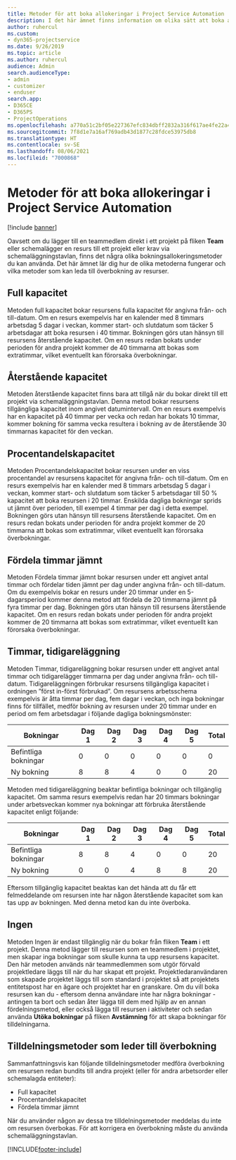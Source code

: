 ```yaml
---
title: Metoder för att boka allokeringar i Project Service Automation
description: I det här ämnet finns information om olika sätt att boka allokeringar.
author: ruhercul
ms.custom:
- dyn365-projectservice
ms.date: 9/26/2019
ms.topic: article
ms.author: ruhercul
audience: Admin
search.audienceType:
- admin
- customizer
- enduser
search.app:
- D365CE
- D365PS
- ProjectOperations
ms.openlocfilehash: a770a51c2bf05e227367efc834dbff2832a316f617ae4fe22a43572940f43cbe
ms.sourcegitcommit: 7f8d1e7a16af769adb43d1877c28fdce53975db8
ms.translationtype: HT
ms.contentlocale: sv-SE
ms.lasthandoff: 08/06/2021
ms.locfileid: "7000868"
---
```

# <a name="booking-allocation-methods-in-project-service-automation"></a>Metoder för att boka allokeringar i Project Service Automation

[!include [banner](../includes/psa-now-project-operations.md)]

Oavsett om du lägger till en teammedlem direkt i ett projekt på fliken **Team** eller schemalägger en resurs till ett projekt eller krav via schemaläggningstavlan, finns det några olika bokningsallokeringsmetoder du kan använda. Det här ämnet lär dig hur de olika metoderna fungerar och vilka metoder som kan leda till överbokning av resurser.

## <a name="full-capacity"></a>Full kapacitet 
Metoden full kapacitet bokar resursens fulla kapacitet för angivna från- och till-datum. Om en resurs exempelvis har en kalender med 8 timmars arbetsdag 5 dagar i veckan, kommer start- och slutdatum som täcker 5 arbetsdagar att boka resursen i 40 timmar. Bokningen görs utan hänsyn till resursens återstående kapacitet. Om en resurs redan bokats under perioden för andra projekt kommer de 40 timmarna att bokas som extratimmar, vilket eventuellt kan förorsaka överbokningar.

## <a name="remaining-capacity"></a>Återstående kapacitet
Metoden återstående kapacitet finns bara att tillgå när du bokar direkt till ett projekt via schemaläggningstavlan. Denna metod bokar resursens tillgängliga kapacitet inom angivet datumintervall. Om en resurs exempelvis har en kapacitet på 40 timmar per vecka och redan har bokats 10 timmar, kommer bokning för samma vecka resultera i bokning av de återstående 30 timmarnas kapacitet för den veckan.

## <a name="percentage-capacity"></a>Procentandelskapacitet
Metoden Procentandelskapacitet bokar resursen under en viss procentandel av resursens kapacitet för angivna från- och till-datum. Om en resurs exempelvis har en kalender med 8 timmars arbetsdag 5 dagar i veckan, kommer start- och slutdatum som täcker 5 arbetsdagar till 50 % kapacitet att boka resursen i 20 timmar. Enskilda dagliga bokningar sprids ut jämnt över perioden, till exempel 4 timmar per dag i detta exempel. Bokningen görs utan hänsyn till resursens återstående kapacitet. Om en resurs redan bokats under perioden för andra projekt kommer de 20 timmarna att bokas som extratimmar, vilket eventuellt kan förorsaka överbokningar.

## <a name="evenly-distribute-hours"></a>Fördela timmar jämnt
Metoden Fördela timmar jämnt bokar resursen under ett angivet antal timmar och fördelar tiden jämnt per dag under angivna från- och till-datum. Om du exempelvis bokar en resurs under 20 timmar under en 5-dagarsperiod kommer denna metod att fördela de 20 timmarna jämnt på fyra timmar per dag. Bokningen görs utan hänsyn till resursens återstående kapacitet. Om en resurs redan bokats under perioden för andra projekt kommer de 20 timmarna att bokas som extratimmar, vilket eventuellt kan förorsaka överbokningar.

## <a name="front-load-hours"></a>Timmar, tidigareläggning
Metoden Timmar, tidigareläggning bokar resursen under ett angivet antal timmar och tidigarelägger timmarna per dag under angivna från- och till-datum. Tidigareläggningen förbrukar resursens tillgängliga kapacitet i ordningen ”först in-först förbrukad”. Om resursens arbetsschema exempelvis är åtta timmar per dag, fem dagar i veckan, och inga bokningar finns för tillfället, medför bokning av resursen under 20 timmar under en period om fem arbetsdagar i följande dagliga bokningsmönster: 

|         Bokningar          |    Dag 1    |    Dag 2    |    Dag 3    |    Dag 4    |    Dag 5    |    Total    |
|---------------------------|-------------|-------------|-------------|-------------|-------------|-------------|
|    Befintliga bokningar    |    0        |    0        |    0        |    0        |    0        |    0        |
|    Ny bokning          |    8        |    8        |    4        |    0        |    0        |    20       |

Metoden med tidigareläggning beaktar befintliga bokningar och tillgänglig kapacitet. Om samma resurs exempelvis redan har 20 timmars bokningar under arbetsveckan kommer nya bokningar att förbruka återstående kapacitet enligt följande:

|   Bokningar          | Dag 1 | Dag 2 | Dag 3 | Dag 4 | Dag 5 | Total |
|---------------------|-------|-------|-------|-------|-------|-------|
| Befintliga bokningar | 8     | 8     | 4     | 0     | 0     | 20    |
| Ny bokning       | 0     | 0     | 4     | 8     | 8     | 20    |

Eftersom tillgänglig kapacitet beaktas kan det hända att du får ett felmeddelande om resursen inte har någon återstående kapacitet som kan tas upp av bokningen. Med denna metod kan du inte överboka.

## <a name="none"></a>Ingen
Metoden Ingen är endast tillgänglig när du bokar från fliken **Team** i ett projekt. Denna metod lägger till resursen som en teammedlem i projektet, men skapar inga bokningar som skulle kunna ta upp resursens kapacitet. Den här metoden används när teammedlemmen som utgör förvald projektledare läggs till när du har skapat ett projekt. Projektledaranvändaren som skapade projektet läggs till som standard i projektet så att projektets entitetspost har en ägare och projektet har en granskare. Om du vill boka resursen kan du - eftersom denna användare inte har några bokningar - antingen ta bort och sedan åter lägga till dem med hjälp av en annan fördelningsmetod, eller också lägga till resursen i aktiviteter och sedan använda **Utöka bokningar** på fliken **Avstämning** för att skapa bokningar för tilldelningarna.

## <a name="allocation-methods-that-lead-to-overbooking"></a>Tilldelningsmetoder som leder till överbokning
Sammanfattningsvis kan följande tilldelningsmetoder medföra överbokning om resursen redan bundits till andra projekt (eller för andra arbetsorder eller schemalagda entiteter):

- Full kapacitet
- Procentandelskapacitet
- Fördela timmar jämnt

När du använder någon av dessa tre tilldelningsmetoder meddelas du inte om resursen överbokas. För att korrigera en överbokning måste du använda schemaläggningstavlan.


[!INCLUDE[footer-include](../includes/footer-banner.md)]